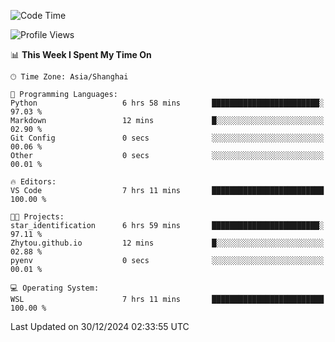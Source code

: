 <!--START_SECTION:waka-->
![Code Time](http://img.shields.io/badge/Code%20Time-2%2C163%20hrs%2012%20mins-blue)

![Profile Views](http://img.shields.io/badge/Profile%20Views-2-blue)

📊 **This Week I Spent My Time On** 

```text
🕑︎ Time Zone: Asia/Shanghai

💬 Programming Languages: 
Python                   6 hrs 58 mins       ████████████████████████░   97.03 % 
Markdown                 12 mins             █░░░░░░░░░░░░░░░░░░░░░░░░   02.90 % 
Git Config               0 secs              ░░░░░░░░░░░░░░░░░░░░░░░░░   00.06 % 
Other                    0 secs              ░░░░░░░░░░░░░░░░░░░░░░░░░   00.01 % 

🔥 Editors: 
VS Code                  7 hrs 11 mins       █████████████████████████   100.00 % 

🐱‍💻 Projects: 
star_identification      6 hrs 59 mins       ████████████████████████░   97.11 % 
Zhytou.github.io         12 mins             █░░░░░░░░░░░░░░░░░░░░░░░░   02.88 % 
pyenv                    0 secs              ░░░░░░░░░░░░░░░░░░░░░░░░░   00.01 % 

💻 Operating System: 
WSL                      7 hrs 11 mins       █████████████████████████   100.00 % 
```


 Last Updated on 30/12/2024 02:33:55 UTC
<!--END_SECTION:waka-->